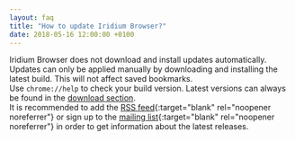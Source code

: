 ```yaml
---
layout: faq
title: "How to update Iridium Browser?"
date: 2018-05-16 12:00:00 +0100
---
```


Iridium Browser does not download and install updates automatically. Updates can only be applied manually by downloading and installing the latest build. This will not affect saved bookmarks.   
Use ```chrome://help``` to check your build version. Latest versions can always be found in the [download section](/downloads/ "download Iridium Browser / check for updates").   
It is recommended to add the [RSS feed](https://iridiumbrowser.de/feed.xml "add RSS feed"){:target="blank" rel="noopener noreferrer"} or sign up to the [mailing list](http://lists.inai.de/mailman/listinfo/iridium "sign up to our mailing list"){:target="blank" rel="noopener noreferrer"} in order to get information about the latest releases.   
